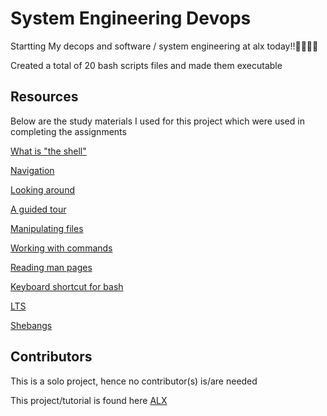 # System Engineering Devops

Startting My decops and software / system engineering at alx today!!💪💪💪💪

Created a total of 20 bash scripts files and made them executable

## Resources
Below are the study materials I used for this project which were used in completing the assignments

 [What is "the shell"](http://linuxcommand.org/lc3_lts0010.php)
 
 [Navigation](http://linuxcommand.org/lc3_lts0020.php)
 
 [Looking around](http://linuxcommand.org/lc3_lts0030.php)
 
 [A guided tour](http://linuxcommand.org/lc3_lts0040.php)
 
 [Manipulating files](http://linuxcommand.org/lc3_lts0050.php)
 
 [Working with commands](http://linuxcommand.org/lc3_lts0060.php)
 
 [Reading man pages](http://linuxcommand.org/lc3_man_pages/man1.html)
 
 [Keyboard shortcut for bash](https://www.howtogeek.com/181/keyboard-shortcuts-for-bash-command-shell-for-ubuntu-debian-suse-redhat-linux-etc/)
 
 [LTS](https://wiki.ubuntu.com/LTS)
 
 [Shebangs](https://en.wikipedia.org/wiki/Shebang_%28Unix%29)

## Contributors
This is a solo project, hence no contributor(s) is/are needed

This project/tutorial is found here [ALX](https://intranet.alxswe.com/projects/205)
